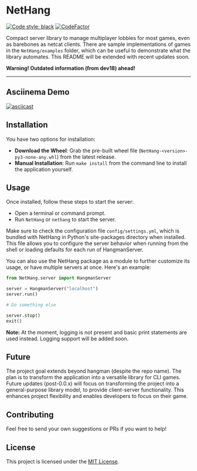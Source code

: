 # NetHang

[![Code style: black](https://img.shields.io/badge/code%20style-black-000000.svg)](https://github.com/psf/black)
[![CodeFactor](https://www.codefactor.io/repository/github/magnetrwn/NetHang/badge)](https://www.codefactor.io/repository/github/magnetrwn/NetHang)

Compact server library to manage multiplayer lobbies for most games, even as barebones as netcat clients. There are sample implementations of games in the `NetHang/examples` folder, which can be useful to demonstrate what the library automates. This README will be extended with recent updates soon.

**Warning! Outdated information (from dev18) ahead!**

---

## Asciinema Demo

[![asciicast](https://asciinema.org/a/593263.svg)](https://asciinema.org/a/593263)

## Installation

You have two options for installation:

+ **Download the Wheel**: Grab the pre-built wheel file (`NetHang-<version>-py3-none-any.whl`) from the latest release.
+ **Manual Installation**: Run `make install` from the command line to install the application yourself.

## Usage

Once installed, follow these steps to start the server:

+ Open a terminal or command prompt.
+ Run `NetHang` or `nethang` to start the server.

Make sure to check the configuration file `config/settings.yml`, which is bundled with NetHang in Python's site-packages directory when installed. This file allows you to configure the server behavior when running from the shell or loading defaults for each run of HangmanServer.

You can also use the NetHang package as a module to further customize its usage, or have multiple servers at once. Here's an example:

```python
from NetHang.server import HangmanServer

server = HangmanServer("localhost")
server.run()

# Do something else

server.stop()
exit()
```

**Note:** At the moment, logging is not present and basic print statements are used instead. Logging support will be added soon.

## Future

The project goal extends beyond hangman (despite the repo name). The plan is to transform the application into a versatile library for CLI games. Future updates (post-0.0.x) will focus on transforming the project into a general-purpose library model, to provide client-server functionality. This enhances project flexibility and enables developers to focus on their game.

## Contributing

Feel free to send your own suggestions or PRs if you want to help!

## License

This project is licensed under the [MIT License](LICENSE).
